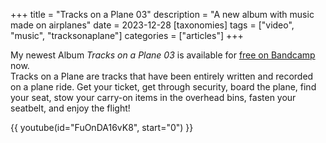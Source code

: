 +++
title = "Tracks on a Plane 03"
description = "A new album with music made on airplanes"
date = 2023-12-28
[taxonomies]
tags = ["video", "music", "tracksonaplane"]
categories = ["articles"]
+++

My newest Album *Tracks on a Plane 03* is available for [free on Bandcamp](https://nilsmango.bandcamp.com/album/tracks-on-a-plane-03) now.  
Tracks on a Plane are tracks that have been entirely written and recorded on a plane ride. Get your ticket, get through security, board the plane, find your seat, stow your carry-on items in the overhead bins, fasten your seatbelt, and enjoy the flight!


{{ youtube(id="FuOnDA16vK8", start="0") }}
